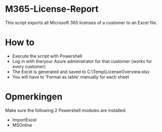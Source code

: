 # M365-License-Report
This script exports all Microsoft 365 licenses of a customer to an Excel file.

# How to
- Execute the script with Powershell
- Log in with the/your Azure administrator for that customer (works for every customer)
- The Excel is generated and saved to C:\Temp\LicenseOverview.xlsx
- You will have to 'Format as table' manually for each sheet

# Opmerkingen
Make sure the following 2 Powershell modules are installed:
- ImportExcel
- MSOnline

